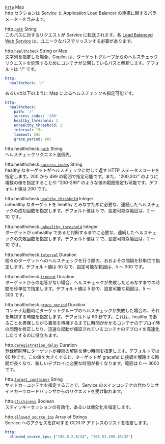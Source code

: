 <div class="separator"></div>

<a id="http" href="#http" class="field">`http`</a> <span class="type">Map</span>   
http セクションは Service と Application Load Balancer の連携に関するパラメーターを含みます。

<span class="parent-field">http.</span><a id="http-path" href="#http-path" class="field">`path`</a> <span class="type">String</span>  
このパスに対するリクエストが Service に転送されます。各 [Load Balanced Web Service](../concepts/services.ja.md#load-balanced-web-service) は、ユニークなパスでリッスンする必要があります。

<span class="parent-field">http.</span><a id="http-healthcheck" href="#http-healthcheck" class="field">`healthcheck`</a> <span class="type">String or Map</span>  
文字列を指定した場合、Copilot は、ターゲットグループからのヘルスチェックリクエストを処理するためにコンテナが公開しているパスと解釈します。デフォルトは "/" です。
```yaml
http:
  healthcheck: '/'
```
あるいは以下のように Map によるヘルスチェックも指定可能です。
```yaml
http:
  healthcheck:
    path: '/'
    success_codes: '200'
    healthy_threshold: 3
    unhealthy_threshold: 2
    interval: 15s
    timeout: 10s
    grace_period: 60s
```

<span class="parent-field">http.healthcheck.</span><a id="http-healthcheck-path" href="#http-healthcheck-path" class="field">`path`</a> <span class="type">String</span>  
ヘルスチェックリクエスト送信先。

<span class="parent-field">http.healthcheck.</span><a id="http-healthcheck-success-codes" href="#http-healthcheck-success-codes" class="field">`success_codes`</a> <span class="type">String</span>  
healthy なターゲットがヘルスチェックに対して返す HTTP ステータスコードを指定します。200 から 499 の範囲で指定可能です。また、"200,202" のように複数の値を指定することや "200-299" のような値の範囲指定も可能です。デフォルト値は 200 です。

<span class="parent-field">http.healthcheck.</span><a id="http-healthcheck-healthy-threshold" href="#http-healthcheck-healthy-threshold" class="field">`healthy_threshold`</a> <span class="type">Integer</span>  
unhealthy なターゲットを healthy とみなすために必要な、連続したヘルスチェックの成功回数を指定します。デフォルト値は 5 で、設定可能な範囲は、2 〜 10 です。

<span class="parent-field">http.healthcheck.</span><a id="http-healthcheck-unhealthy-threshold" href="#http-healthcheck-unhealthy-threshold" class="field">`unhealthy_threshold`</a> <span class="type">Integer</span>  
ターゲットが unhealthy であると判断するまでに必要な、連続したヘルスチェックの失敗回数を指定します。デフォルト値は 2 で、設定可能な範囲は、2 〜 10 です。

<span class="parent-field">http.healthcheck.</span><a id="http-healthcheck-interval" href="#http-healthcheck-interval" class="field">`interval`</a> <span class="type">Duration</span>  
個々のターゲットへのヘルスチェックを行う際の、おおよその間隔を秒単位で指定します。デフォルト値は 30 秒で、設定可能な範囲は、5 〜 300 です。

<span class="parent-field">http.healthcheck.</span><a id="http-healthcheck-timeout" href="#http-healthcheck-timeout" class="field">`timeout`</a> <span class="type">Duration</span>  
ターゲットからの応答がない場合、ヘルスチェックが失敗したとみなすまでの時間を秒単位で指定します。デフォルト値は 5 秒で、設定可能な範囲は、5 〜 300 です。

<span class="parent-field">http.healthcheck.</span><a id="http-healthcheck-grace-period" href="#http-healthcheck-grace-period" class="field">`grace_period`</a> <span class="type">Duration</span>  
コンテナ起動時にターゲットグループのヘルスチェックが失敗した場合の、それを無視する時間を指定します。デフォルトは 60 秒です。これは、healthy であることを担保しながら着信を待機するまでに時間がかかるコンテナのデプロイ時の問題を修正したり、迅速な起動が保証されているコンテナのデプロイを高速化したりするのに役立ちます。

<span class="parent-field">http.</span><a id="http-deregistration-delay" href="#http-deregistration-delay" class="field">`deregistration_delay`</a> <span class="type">Duration</span>  
登録解除時にターゲットが接続の解除を待つ時間を指定します。デフォルトでは 60 秒です。この値を大きくすると、ターゲットが graceful に接続を解除する時間が長くなり、新しいデプロイに必要な時間が長くなります。範囲は 0 〜 3600 です。

<span class="parent-field">http.</span><a id="http-target-container" href="#http-target-container" class="field">`target_container`</a> <span class="type">String</span>  
サイドカーコンテナを指定することで、Service のメインコンテナの代わりにサイドカーでロードバランサからのリクエストを受け取れます。

<span class="parent-field">http.</span><a id="http-stickiness" href="#http-stickiness" class="field">`stickiness`</a> <span class="type">Boolean</span>  
スティッキーセッションの有効化、あるいは無効化を指定します。

<span class="parent-field">http.</span><a id="http-allowed-source-ips" href="#http-allowed-source-ips" class="field">`allowed_source_ips`</a> <span class="type">Array of Strings</span>  
Service へのアクセスを許可する CIDR IP アドレスのリストを指定します。
```yaml
http:
  allowed_source_ips: ["192.0.2.0/24", "198.51.100.10/32"]
```
